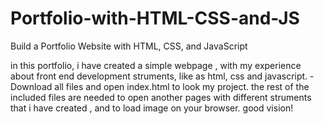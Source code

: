# Portfolio-with-HTML-CSS-and-JS
Build a Portfolio Website with HTML, CSS, and JavaScript

in this portfolio, i have created a simple webpage , with my experience about front end development struments, like as html, css and javascript.
-Download all files and open index.html to look my project. 
the rest of the included files are needed to open another pages with different struments that i have created , and to load image on your browser.
good vision!

